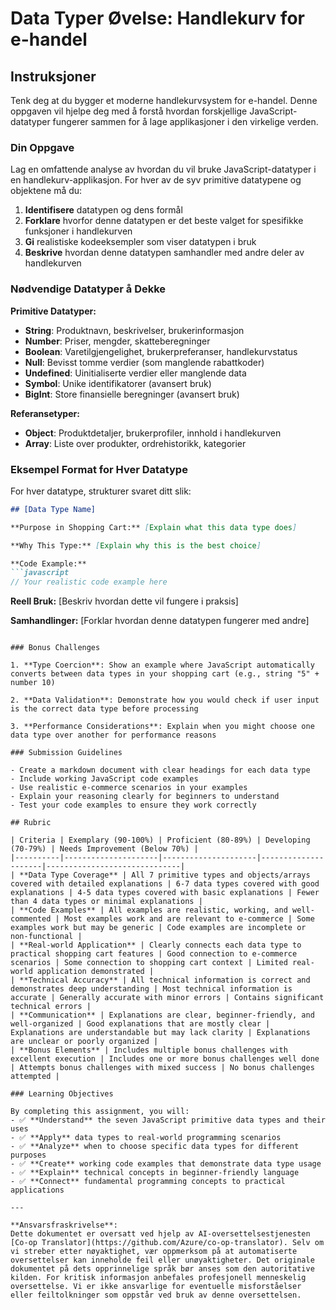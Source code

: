 <!--
CO_OP_TRANSLATOR_METADATA:
{
  "original_hash": "6fd645e97c48cd5eb5a3d290815ec8b5",
  "translation_date": "2025-10-23T22:16:21+00:00",
  "source_file": "2-js-basics/1-data-types/assignment.md",
  "language_code": "no"
}
-->
# Data Typer Øvelse: Handlekurv for e-handel

## Instruksjoner

Tenk deg at du bygger et moderne handlekurvsystem for e-handel. Denne oppgaven vil hjelpe deg med å forstå hvordan forskjellige JavaScript-datatyper fungerer sammen for å lage applikasjoner i den virkelige verden.

### Din Oppgave

Lag en omfattende analyse av hvordan du vil bruke JavaScript-datatyper i en handlekurv-applikasjon. For hver av de syv primitive datatypene og objektene må du:

1. **Identifisere** datatypen og dens formål
2. **Forklare** hvorfor denne datatypen er det beste valget for spesifikke funksjoner i handlekurven
3. **Gi** realistiske kodeeksempler som viser datatypen i bruk
4. **Beskrive** hvordan denne datatypen samhandler med andre deler av handlekurven

### Nødvendige Datatyper å Dekke

**Primitive Datatyper:**
- **String**: Produktnavn, beskrivelser, brukerinformasjon
- **Number**: Priser, mengder, skatteberegninger
- **Boolean**: Varetilgjengelighet, brukerpreferanser, handlekurvstatus
- **Null**: Bevisst tomme verdier (som manglende rabattkoder)
- **Undefined**: Uinitialiserte verdier eller manglende data
- **Symbol**: Unike identifikatorer (avansert bruk)
- **BigInt**: Store finansielle beregninger (avansert bruk)

**Referansetyper:**
- **Object**: Produktdetaljer, brukerprofiler, innhold i handlekurven
- **Array**: Liste over produkter, ordrehistorikk, kategorier

### Eksempel Format for Hver Datatype

For hver datatype, strukturer svaret ditt slik:

```markdown
## [Data Type Name]

**Purpose in Shopping Cart:** [Explain what this data type does]

**Why This Type:** [Explain why this is the best choice]

**Code Example:**
```javascript
// Your realistic code example here
```

**Reell Bruk:** [Beskriv hvordan dette vil fungere i praksis]

**Samhandlinger:** [Forklar hvordan denne datatypen fungerer med andre]
```

### Bonus Challenges

1. **Type Coercion**: Show an example where JavaScript automatically converts between data types in your shopping cart (e.g., string "5" + number 10)

2. **Data Validation**: Demonstrate how you would check if user input is the correct data type before processing

3. **Performance Considerations**: Explain when you might choose one data type over another for performance reasons

### Submission Guidelines

- Create a markdown document with clear headings for each data type
- Include working JavaScript code examples
- Use realistic e-commerce scenarios in your examples
- Explain your reasoning clearly for beginners to understand
- Test your code examples to ensure they work correctly

## Rubric

| Criteria | Exemplary (90-100%) | Proficient (80-89%) | Developing (70-79%) | Needs Improvement (Below 70%) |
|----------|---------------------|---------------------|---------------------|------------------------------|
| **Data Type Coverage** | All 7 primitive types and objects/arrays covered with detailed explanations | 6-7 data types covered with good explanations | 4-5 data types covered with basic explanations | Fewer than 4 data types or minimal explanations |
| **Code Examples** | All examples are realistic, working, and well-commented | Most examples work and are relevant to e-commerce | Some examples work but may be generic | Code examples are incomplete or non-functional |
| **Real-world Application** | Clearly connects each data type to practical shopping cart features | Good connection to e-commerce scenarios | Some connection to shopping cart context | Limited real-world application demonstrated |
| **Technical Accuracy** | All technical information is correct and demonstrates deep understanding | Most technical information is accurate | Generally accurate with minor errors | Contains significant technical errors |
| **Communication** | Explanations are clear, beginner-friendly, and well-organized | Good explanations that are mostly clear | Explanations are understandable but may lack clarity | Explanations are unclear or poorly organized |
| **Bonus Elements** | Includes multiple bonus challenges with excellent execution | Includes one or more bonus challenges well done | Attempts bonus challenges with mixed success | No bonus challenges attempted |

### Learning Objectives

By completing this assignment, you will:
- ✅ **Understand** the seven JavaScript primitive data types and their uses
- ✅ **Apply** data types to real-world programming scenarios
- ✅ **Analyze** when to choose specific data types for different purposes
- ✅ **Create** working code examples that demonstrate data type usage
- ✅ **Explain** technical concepts in beginner-friendly language
- ✅ **Connect** fundamental programming concepts to practical applications

---

**Ansvarsfraskrivelse**:  
Dette dokumentet er oversatt ved hjelp av AI-oversettelsestjenesten [Co-op Translator](https://github.com/Azure/co-op-translator). Selv om vi streber etter nøyaktighet, vær oppmerksom på at automatiserte oversettelser kan inneholde feil eller unøyaktigheter. Det originale dokumentet på dets opprinnelige språk bør anses som den autoritative kilden. For kritisk informasjon anbefales profesjonell menneskelig oversettelse. Vi er ikke ansvarlige for eventuelle misforståelser eller feiltolkninger som oppstår ved bruk av denne oversettelsen.